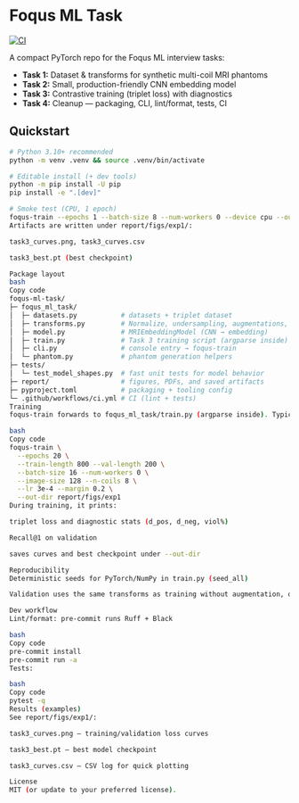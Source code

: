 # Foqus ML Task

[![CI](https://github.com/msoltanpour/foqus-ml-task/actions/workflows/ci.yml/badge.svg)](https://github.com/msoltanpour/foqus-ml-task/actions/workflows/ci.yml)

A compact PyTorch repo for the Foqus ML interview tasks:
- **Task 1:** Dataset & transforms for synthetic multi-coil MRI phantoms
- **Task 2:** Small, production-friendly CNN embedding model
- **Task 3:** Contrastive training (triplet loss) with diagnostics
- **Task 4:** Cleanup — packaging, CLI, lint/format, tests, CI

## Quickstart

```bash
# Python 3.10+ recommended
python -m venv .venv && source .venv/bin/activate

# Editable install (+ dev tools)
python -m pip install -U pip
pip install -e ".[dev]"

# Smoke test (CPU, 1 epoch)
foqus-train --epochs 1 --batch-size 8 --num-workers 0 --device cpu --out-dir report/figs/exp1
Artifacts are written under report/figs/exp1/:

task3_curves.png, task3_curves.csv

task3_best.pt (best checkpoint)

Package layout
bash
Copy code
foqus-ml-task/
├─ foqus_ml_task/
│  ├─ datasets.py           # datasets + triplet dataset
│  ├─ transforms.py         # Normalize, undersampling, augmentations, tensor adapters
│  ├─ model.py              # MRIEmbeddingModel (CNN → embedding)
│  ├─ train.py              # Task 3 training script (argparse inside)
│  ├─ cli.py                # console entry → foqus-train
│  └─ phantom.py            # phantom generation helpers
├─ tests/
│  └─ test_model_shapes.py  # fast unit tests for model behavior
├─ report/                  # figures, PDFs, and saved artifacts
├─ pyproject.toml           # packaging + tooling config
└─ .github/workflows/ci.yml # CI (lint + tests)
Training
foqus-train forwards to foqus_ml_task/train.py (argparse inside). Typical run:

bash
Copy code
foqus-train \
  --epochs 20 \
  --train-length 800 --val-length 200 \
  --batch-size 16 --num-workers 0 \
  --image-size 128 --n-coils 8 \
  --lr 3e-4 --margin 0.2 \
  --out-dir report/figs/exp1
During training, it prints:

triplet loss and diagnostic stats (d_pos, d_neg, viol%)

Recall@1 on validation

saves curves and best checkpoint under --out-dir

Reproducibility
Deterministic seeds for PyTorch/NumPy in train.py (seed_all)

Validation uses the same transforms as training without augmentation, offset=len(train_ds) and deterministic=True.

Dev workflow
Lint/format: pre-commit runs Ruff + Black

bash
Copy code
pre-commit install
pre-commit run -a
Tests:

bash
Copy code
pytest -q
Results (examples)
See report/figs/exp1/:

task3_curves.png — training/validation loss curves

task3_best.pt — best model checkpoint

task3_curves.csv — CSV log for quick plotting

License
MIT (or update to your preferred license).
